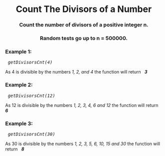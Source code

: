 <div align = "center">

# Count The Divisors of a Number

</div>

<div align = "center">

<h3>Count the number of divisors of a positive integer n.</h3>

<h3>Random tests go up to n = 500000.</h3>

</div>

<div>

<h3>Example 1:</h3>
<pre> <em>getDivisorsCnt(4)</em> </pre>
<p>As 4 is divisible by the numbers <em>1, 2, and 4</em> the function will return&nbsp;&nbsp; <strong><em>3</em></strong> </p>

<h3>Example 2:</h3>
<pre> <em>getDivisorsCnt(12)</em> </pre>
<p>As 12 is divisible by the numbers <em>1, 2, 3, 4, 6 and 12</em> the function will return&nbsp;&nbsp; <strong><em>6</em></strong></p>

<h3>Example 3:</h3>
<pre> <em>getDivisorsCnt(30)</em> </pre>
<p>As 30 is divisible by the numbers <em>1, 2, 3, 5, 6, 10, 15 and 30</em> the function will return&nbsp;&nbsp; <strong><em>8</em></strong>  </p>

</div>
